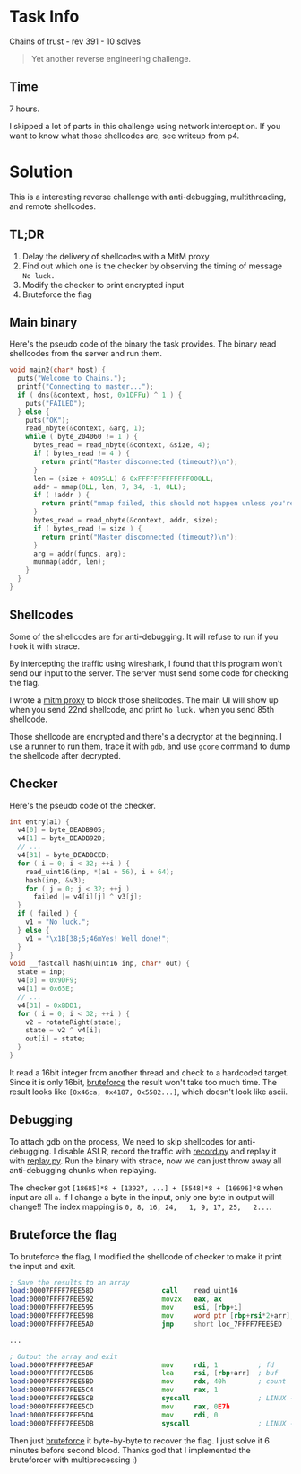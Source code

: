 # Task Info
Chains of trust - rev 391 - 10 solves
> Yet another reverse engineering challenge.


## Time
7 hours.

I skipped a lot of parts in this challenge using network interception.
If you want to know what those shellcodes are,
see writeup from p4.


# Solution
This is a interesting reverse challenge with anti-debugging, multithreading, and remote shellcodes.

## TL;DR
1. Delay the delivery of shellcodes with a MitM proxy
2. Find out which one is the checker by observing the timing of message `No luck.`
2. Modify the checker to print encrypted input
3. Bruteforce the flag

## Main binary
Here's the pseudo code of the binary the task provides.
The binary read shellcodes from the server and run them.
```C
void main2(char* host) {
  puts("Welcome to Chains.");
  printf("Connecting to master...");
  if ( dns(&context, host, 0x1DFFu) ^ 1 ) {
    puts("FAILED");
  } else {
    puts("OK");
    read_nbyte(&context, &arg, 1);
    while ( byte_204060 != 1 ) {
      bytes_read = read_nbyte(&context, &size, 4);
      if ( bytes_read != 4 ) {
        return print("Master disconnected (timeout?)\n");
      }
      len = (size + 4095LL) & 0xFFFFFFFFFFFFF000LL;
      addr = mmap(0LL, len, 7, 34, -1, 0LL);
      if ( !addr ) {
        return print("mmap failed, this should not happen unless you're doing sth weird.\n");
      }
      bytes_read = read_nbyte(&context, addr, size);
      if ( bytes_read != size ) {
        return print("Master disconnected (timeout?)\n");
      }
      arg = addr(funcs, arg);
      munmap(addr, len);
    }
  }
}
```

## Shellcodes
Some of the shellcodes are for anti-debugging.
It will refuse to run if you hook it with strace.

By intercepting the traffic using wireshark,
I found that this program won't send our input to the server.
The server must send some code for checking the flag.

I wrote a [mitm proxy](proxy.py) to block those shellcodes.
The main UI will show up when you send 22nd shellcode,
and print `No luck.` when you send 85th shellcode.

Those shellcode are encrypted and there's a decryptor at the beginning.
I use a [runner](runner.c) to run them, trace it with `gdb`,
and use `gcore` command to dump the shellcode after decrypted.


## Checker
Here's the pseudo code of the checker.
```C
int entry(a1) {
  v4[0] = byte_DEADB905;
  v4[1] = byte_DEADB92D;
  // ...
  v4[31] = byte_DEADBCED;
  for ( i = 0; i < 32; ++i ) {
    read_uint16(inp, *(a1 + 56), i + 64);
    hash(inp, &v3);
    for ( j = 0; j < 32; ++j )
      failed |= v4[i][j] ^ v3[j];
  }
  if ( failed ) {
    v1 = "No luck.";
  } else {
    v1 = "\x1B[38;5;46mYes! Well done!";
  }
}
void __fastcall hash(uint16 inp, char* out) {
  state = inp;
  v4[0] = 0x9DF9;
  v4[1] = 0x65E;
  // ...
  v4[31] = 0xBDD1;
  for ( i = 0; i < 32; ++i ) {
    v2 = rotateRight(state);
    state = v2 ^ v4[i];
    out[i] = state;
  }
}
```
It read a 16bit integer from another thread and check to a hardcoded target.
Since it is only 16bit, [bruteforce](target.py) the result won't take too much time.
The result looks like `[0x46ca, 0x4187, 0x5582...]`,
which doesn't look like ascii.

## Debugging
To attach gdb on the process, We need to skip shellcodes for anti-debugging.
I disable ASLR, record the traffic with [record.py](record.py) and replay it with [replay.py](replay.py).
Run the binary with strace, now we can just throw away all anti-debugging chunks when replaying.

The checker got `[18685]*8 + [13927, ...] + [5548]*8 + [16696]*8` when input are all `a`.
If I change a byte in the input, only one byte in output will change!!
The index mapping is `0, 8, 16, 24,   1, 9, 17, 25,   2...`.

## Bruteforce the flag
To bruteforce the flag,
I modified the shellcode of checker to make it print the input and exit.
```asm
; Save the results to an array
load:00007FFFF7FEE58D                 call    read_uint16
load:00007FFFF7FEE592                 movzx   eax, ax
load:00007FFFF7FEE595                 mov     esi, [rbp+i]
load:00007FFFF7FEE598                 mov     word ptr [rbp+rsi*2+arr], ax
load:00007FFFF7FEE5A0                 jmp     short loc_7FFFF7FEE5ED

...

; Output the array and exit
load:00007FFFF7FEE5AF                 mov     rdi, 1          ; fd
load:00007FFFF7FEE5B6                 lea     rsi, [rbp+arr]  ; buf
load:00007FFFF7FEE5BD                 mov     rdx, 40h        ; count
load:00007FFFF7FEE5C4                 mov     rax, 1
load:00007FFFF7FEE5CB                 syscall                 ; LINUX -
load:00007FFFF7FEE5CD                 mov     rax, 0E7h
load:00007FFFF7FEE5D4                 mov     rdi, 0
load:00007FFFF7FEE5DB                 syscall                 ; LINUX -
```
Then just [bruteforce](brute.py) it byte-by-byte to recover the flag.
I just solve it 6 minutes before second blood.
Thanks god that I implemented the bruteforcer with multiprocessing :)
